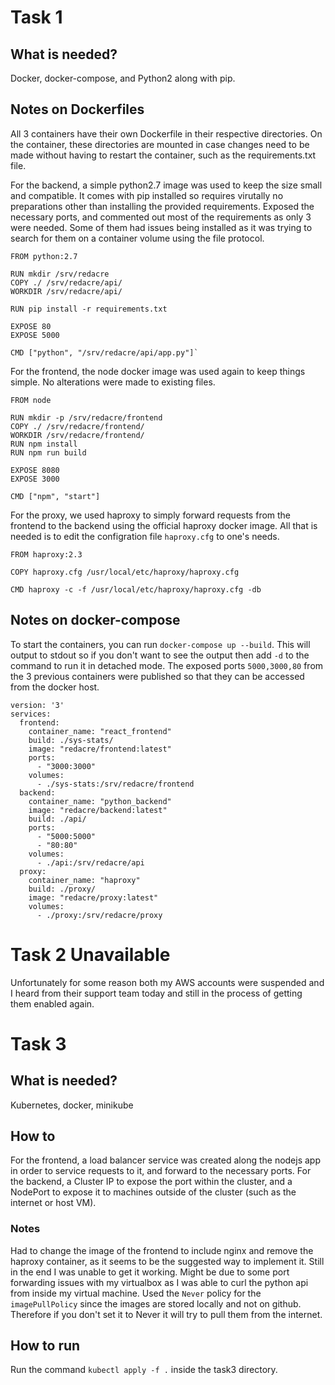 # Task 1
## What is needed?
Docker, docker-compose, and Python2 along with pip.

## Notes on Dockerfiles
All 3 containers have their own Dockerfile in their respective directories. On the container, these directories are mounted in case changes need to be made without having to restart the container, such as the requirements.txt file.

For the backend, a simple python2.7 image was used to keep the size small and compatible. 
It comes with pip installed so requires virutally no preparations other than installing the provided requirements. Exposed the necessary ports, and commented out most of the requirements as only 3 were needed.
Some of them had issues being installed as it was trying to search for them on a container volume using the file protocol.
```
FROM python:2.7

RUN mkdir /srv/redacre
COPY ./ /srv/redacre/api/
WORKDIR /srv/redacre/api/

RUN pip install -r requirements.txt

EXPOSE 80
EXPOSE 5000

CMD ["python", "/srv/redacre/api/app.py"]`
```

For the frontend, the node docker image was used again to keep things simple. No alterations were made to existing files. 
```
FROM node

RUN mkdir -p /srv/redacre/frontend
COPY ./ /srv/redacre/frontend/
WORKDIR /srv/redacre/frontend/
RUN npm install
RUN npm run build

EXPOSE 8080
EXPOSE 3000

CMD ["npm", "start"]
```

For the proxy, we used haproxy to simply forward requests from the frontend to the backend using the official haproxy docker image. All that is needed is to edit the configration file `haproxy.cfg` to one's needs.
```
FROM haproxy:2.3

COPY haproxy.cfg /usr/local/etc/haproxy/haproxy.cfg

CMD haproxy -c -f /usr/local/etc/haproxy/haproxy.cfg -db
```

## Notes on docker-compose
To start the containers, you can run `docker-compose up --build`. This will output to stdout so if you don't want to see the output then add `-d` to the command to run it in detached mode.
The exposed ports `5000,3000,80` from the 3 previous containers were published so that they can be accessed from the docker host.
```
version: '3'
services:
  frontend:
    container_name: "react_frontend"
    build: ./sys-stats/
    image: "redacre/frontend:latest"
    ports:
      - "3000:3000"
    volumes:
      - ./sys-stats:/srv/redacre/frontend
  backend:
    container_name: "python_backend"
    image: "redacre/backend:latest"
    build: ./api/
    ports:
      - "5000:5000"
      - "80:80"
    volumes:
      - ./api:/srv/redacre/api
  proxy:
    container_name: "haproxy"
    build: ./proxy/
    image: "redacre/proxy:latest"
    volumes:
      - ./proxy:/srv/redacre/proxy
```

# Task 2 Unavailable
Unfortunately for some reason both my AWS accounts were suspended and I heard from their support team today and still in the process of getting them enabled again. 

# Task 3
## What is needed?
Kubernetes, docker, minikube

## How to
For the frontend, a load balancer service was created along the nodejs app in order to service requests to it, and forward to the necessary ports.
For the backend, a Cluster IP to expose the port within the cluster, and a NodePort to expose it to machines outside of the cluster (such as the internet or host VM).

### Notes
Had to change the image of the frontend to include nginx and remove the haproxy container, as it seems to be the suggested way to implement it. Still in the end I was unable to get it working. Might be due to some port forwarding issues with my virtualbox as I was able to curl the python api from inside my virtual machine. 
Used the `Never` policy for the `imagePullPolicy` since the images are stored locally and not on github. Therefore if you don't set it to Never it will try to pull them from the internet.

## How to run
Run the command `kubectl apply -f .` inside the task3 directory. 
